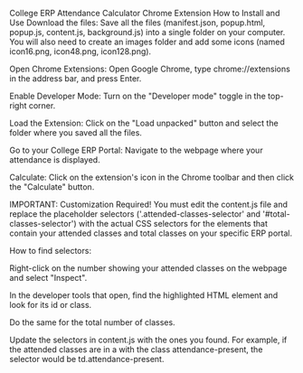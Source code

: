 College ERP Attendance Calculator Chrome Extension
How to Install and Use
Download the files: Save all the files (manifest.json, popup.html, popup.js, content.js, background.js) into a single folder on your computer. You will also need to create an images folder and add some icons (named icon16.png, icon48.png, icon128.png).

Open Chrome Extensions: Open Google Chrome, type chrome://extensions in the address bar, and press Enter.

Enable Developer Mode: Turn on the "Developer mode" toggle in the top-right corner.

Load the Extension: Click on the "Load unpacked" button and select the folder where you saved all the files.

Go to your College ERP Portal: Navigate to the webpage where your attendance is displayed.

Calculate: Click on the extension's icon in the Chrome toolbar and then click the "Calculate" button.

IMPORTANT: Customization Required!
You must edit the content.js file and replace the placeholder selectors ('.attended-classes-selector' and '#total-classes-selector') with the actual CSS selectors for the elements that contain your attended classes and total classes on your specific ERP portal.

How to find selectors:

Right-click on the number showing your attended classes on the webpage and select "Inspect".

In the developer tools that open, find the highlighted HTML element and look for its id or class.

Do the same for the total number of classes.

Update the selectors in content.js with the ones you found. For example, if the attended classes are in a <td> with the class attendance-present, the selector would be td.attendance-present.